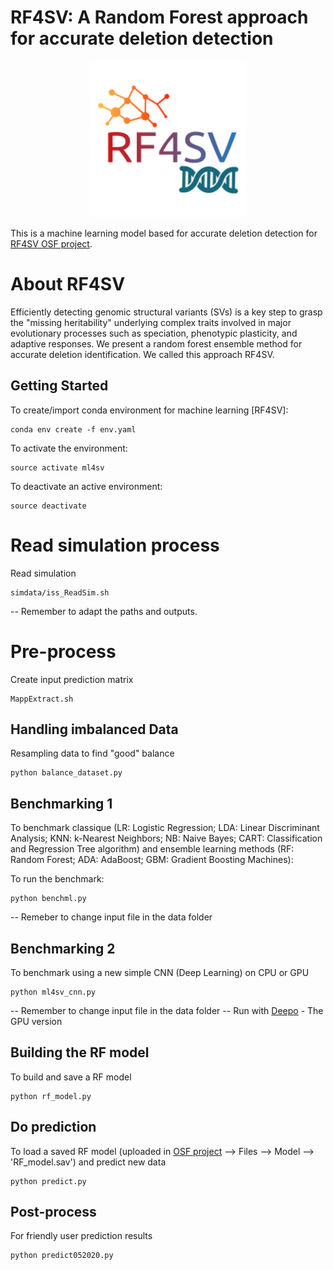 # RF4SV: A Random Forest approach for accurate deletion detection

<p align="center">
  <img width="250" height="250" src="https://github.com/alvesrcoo/eletric-scheep/blob/master/images/RF4SV_logo.png?raw=true">
</p>

This is a machine learning model based for accurate deletion detection for <a href="https://osf.io/6kf92/">RF4SV OSF project</a>. 

# About RF4SV

Efficiently detecting genomic structural variants (SVs) is a key step to grasp the "missing heritability" underlying complex traits involved in major evolutionary processes such as speciation, phenotypic plasticity, and adaptive responses. We present a random forest ensemble method for accurate deletion identification. We called this approach RF4SV.

## Getting Started 

To create/import conda environment for machine learning [RF4SV]: 
```
conda env create -f env.yaml
```

To activate the environment:  
```
source activate ml4sv
```

To deactivate an active environment: 
```
source deactivate
```

# Read simulation process

Read simulation
```
simdata/iss_ReadSim.sh
```
-- Remember to adapt the paths and outputs.

# Pre-process
Create input prediction matrix
```
MappExtract.sh
```

## Handling imbalanced Data
Resampling data to find "good" balance
```
python balance_dataset.py
```

## Benchmarking 1

To benchmark classique (LR: Logistic Regression; LDA: Linear Discriminant Analysis; KNN: k-Nearest Neighbors; NB: Naive Bayes; 
CART: Classification and Regression Tree algorithm) and ensemble learning methods (RF: Random Forest; ADA: AdaBoost; GBM: Gradient Boosting Machines):

To run the benchmark: 
```
python benchml.py
```
-- Remeber to change input file in the data folder

## Benchmarking 2

To benchmark using a new simple CNN (Deep Learning) on CPU or GPU
```
python ml4sv_cnn.py
```

-- Remember to change input file in the data folder
-- Run with [Deepo](https://hub.docker.com/r/ufoym/deepo/) - The GPU version

## Building the RF model

To build and save a RF model 

```
python rf_model.py
```

## Do prediction

To load a saved RF model (uploaded in <a href="https://osf.io/6kf92/">OSF project</a> --> Files --> Model --> 'RF_model.sav') and predict new data

```
python predict.py
```

## Post-process

For friendly user prediction results

```
python predict052020.py
```
